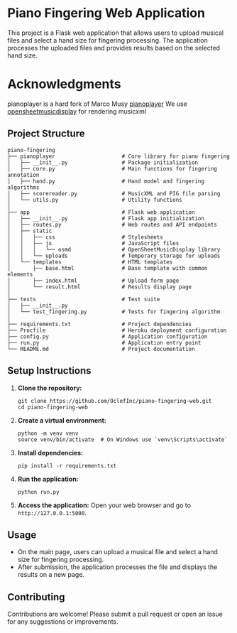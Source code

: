# Piano Fingering Web Application

This project is a Flask web application that allows users to upload musical files and select a hand size for fingering processing. The application processes the uploaded files and provides results based on the selected hand size.

# Acknowledgments

pianoplayer is a hard fork of Marco Musy [pianoplayer](https://github.com/marcomusy/pianoplayer)
We use [opensheetmusicdisplay](https://opensheetmusicdisplay.org) for rendering musicxml


## Project Structure

```
piano-fingering
├── pianoplayer                     # Core library for piano fingering
│   ├── __init__.py                 # Package initialization
│   ├── core.py                     # Main functions for fingering annotation
│   ├── hand.py                     # Hand model and fingering algorithms
│   ├── scorereader.py              # MusicXML and PIG file parsing
│   └── utils.py                    # Utility functions
│
├── app                             # Flask web application
│   ├── __init__.py                 # Flask app initialization
│   ├── routes.py                   # Web routes and API endpoints
│   ├── static
│   │   ├── css                     # Stylesheets
│   │   ├── js                      # JavaScript files
│   │   │   └── osmd                # OpenSheetMusicDisplay library
│   │   └── uploads                 # Temporary storage for uploads
│   └── templates                   # HTML templates
│       ├── base.html               # Base template with common elements
│       ├── index.html              # Upload form page
│       └── result.html             # Results display page
│
├── tests                           # Test suite
│   ├── __init__.py
│   └── test_fingering.py           # Tests for fingering algorithm
│
├── requirements.txt                # Project dependencies
├── Procfile                        # Heroku deployment configuration
├── config.py                       # Application configuration
├── run.py                          # Application entry point
└── README.md                       # Project documentation
```

## Setup Instructions

1. **Clone the repository:**
   ```
   git clone https://github.com/OclefInc/piano-fingering-web.git
   cd piano-fingering-web
   ```

2. **Create a virtual environment:**
   ```
   python -m venv venv
   source venv/bin/activate  # On Windows use `venv\Scripts\activate`
   ```

3. **Install dependencies:**
   ```
   pip install -r requirements.txt
   ```

4. **Run the application:**
   ```
   python run.py
   ```

5. **Access the application:**
   Open your web browser and go to `http://127.0.0.1:5000`.

## Usage

- On the main page, users can upload a musical file and select a hand size for fingering processing.
- After submission, the application processes the file and displays the results on a new page.

## Contributing

Contributions are welcome! Please submit a pull request or open an issue for any suggestions or improvements.